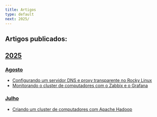 ```yaml
---
title: Artigos
type: default
next: 2025/
---
```


## Artigos publicados:

## [2025](2025/)

### [Agosto](2025/08/)

* [Configurando um servidor DNS e proxy transparente no Rocky Linux](2025/08/2-dns-and-proxy-server-rockylinux)
* [Monitorando o cluster de computadores com o Zabbix e o Grafana](2025/08/1-zabbix-and-grafana)

### [Julho](2025/07/)

* [Criando um cluster de computadores com Apache Hadoop](2025/07/1-hadoop-cluster)
